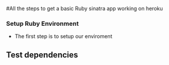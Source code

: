 #All the steps to get a basic Ruby sinatra app working on heroku 

### Setup Ruby Environment 
* The first step is to setup our enviroment 
 ## Test dependencies
	